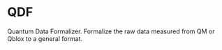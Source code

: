 # QDF
Quantum Data Formalizer. Formalize the raw data measured from QM or Qblox to a general format.
